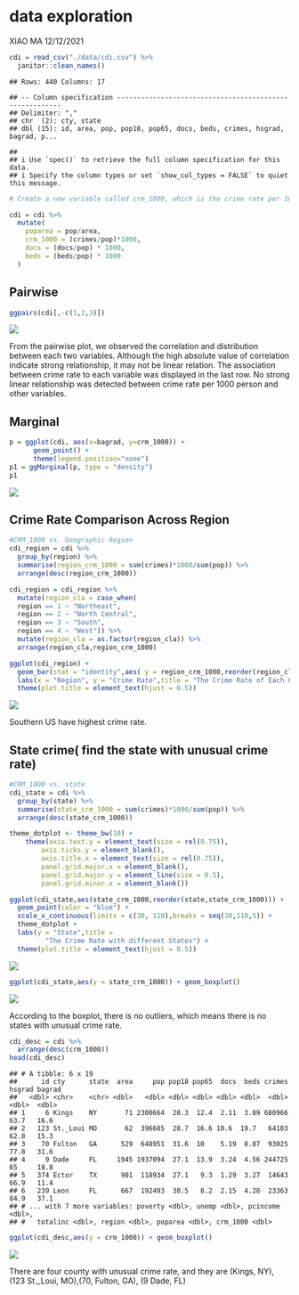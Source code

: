 data exploration
================
XIAO MA
12/12/2021

``` r
cdi = read_csv("./data/cdi.csv") %>%
  janitor::clean_names() 
```

    ## Rows: 440 Columns: 17

    ## -- Column specification --------------------------------------------------------
    ## Delimiter: ","
    ## chr  (2): cty, state
    ## dbl (15): id, area, pop, pop18, pop65, docs, beds, crimes, hsgrad, bagrad, p...

    ## 
    ## i Use `spec()` to retrieve the full column specification for this data.
    ## i Specify the column types or set `show_col_types = FALSE` to quiet this message.

``` r
# Create a new variable called crm_1000, which is the crime rate per 1000 population in each county in year 1990, and another variable poparea which is the population density per square mile. Also change the number of doctors and beds into doctors and beds per 1000 population.

cdi = cdi %>% 
  mutate(
    poparea = pop/area,
    crm_1000 = (crimes/pop)*1000,
    docs = (docs/pop) * 1000,
    beds = (beds/pop) * 1000
  )
```

## Pairwise

``` r
ggpairs(cdi[,-c(1,2,3)])
```

![](data-exploration_files/figure-gfm/unnamed-chunk-2-1.png)<!-- -->

From the pairwise plot, we observed the correlation and distribution
between each two variables. Although the high absolute value of
correlation indicate strong relationship, it may not be linear relation.
The association between crime rate to each variable was displayed in the
last row. No strong linear relationship was detected between crime rate
per 1000 person and other variables.

## Marginal

``` r
p = ggplot(cdi, aes(x=bagrad, y=crm_1000)) +
      geom_point() +
      theme(legend.position="none")
p1 = ggMarginal(p, type = "density")
p1
```

![](data-exploration_files/figure-gfm/unnamed-chunk-3-1.png)<!-- -->

## Crime Rate Comparison Across Region

``` r
#CRM_1000 vs. Geographic Region
cdi_region = cdi %>%
  group_by(region) %>%
  summarise(region_crm_1000 = sum(crimes)*1000/sum(pop)) %>%
  arrange(desc(region_crm_1000))

cdi_region = cdi_region %>%
  mutate(region_cla = case_when(
  region == 1 ~ "Northeast",
  region == 2 ~ "North Central",
  region == 3 ~ "South",
  region == 4 ~ "West")) %>% 
  mutate(region_cla = as.factor(region_cla)) %>% 
  arrange(region_cla,region_crm_1000)

ggplot(cdi_region) + 
  geom_bar(stat = "identity",aes( y = region_crm_1000,reorder(region_cla,+region_crm_1000)),fill = "darkblue",width = 0.3) +
  labs(x = "Region", y = "Crime Rate",title = "The Crime Rate of Each Geographic Region") +
  theme(plot.title = element_text(hjust = 0.5))
```

![](data-exploration_files/figure-gfm/unnamed-chunk-4-1.png)<!-- -->

Southern US have highest crime rate.

## State crime( find the state with unusual crime rate)

``` r
#CRM_1000 vs. state
cdi_state = cdi %>%
  group_by(state) %>%
  summarise(state_crm_1000 = sum(crimes)*1000/sum(pop)) %>%
  arrange(desc(state_crm_1000))

theme_dotplot <- theme_bw(10) +
    theme(axis.text.y = element_text(size = rel(0.75)),
        axis.ticks.y = element_blank(),
        axis.title.x = element_text(size = rel(0.75)),
        panel.grid.major.x = element_blank(),
        panel.grid.major.y = element_line(size = 0.5),
        panel.grid.minor.x = element_blank())

ggplot(cdi_state,aes(state_crm_1000,reorder(state,state_crm_1000))) +
  geom_point(color = "blue") +
  scale_x_continuous(limits = c(30, 110),breaks = seq(30,110,5)) + 
  theme_dotplot +
  labs(y = "State",title = 
         "The Crime Rate with different States") +
  theme(plot.title = element_text(hjust = 0.5))
```

![](data-exploration_files/figure-gfm/unnamed-chunk-5-1.png)<!-- -->

``` r
ggplot(cdi_state,aes(y = state_crm_1000)) + geom_boxplot()
```

![](data-exploration_files/figure-gfm/unnamed-chunk-5-2.png)<!-- -->

According to the boxplot, there is no outliers, which means there is no
states with unusual crime rate.

``` r
cdi_desc = cdi %>%
  arrange(desc(crm_1000))
head(cdi_desc)
```

    ## # A tibble: 6 x 19
    ##      id cty      state  area     pop pop18 pop65  docs  beds crimes hsgrad bagrad
    ##   <dbl> <chr>    <chr> <dbl>   <dbl> <dbl> <dbl> <dbl> <dbl>  <dbl>  <dbl>  <dbl>
    ## 1     6 Kings    NY       71 2300664  28.3  12.4  2.11  3.89 680966   63.7   16.6
    ## 2   123 St._Loui MO       62  396685  28.7  16.6 10.6  19.7   64103   62.8   15.3
    ## 3    70 Fulton   GA      529  648951  31.6  10    5.19  8.87  93025   77.8   31.6
    ## 4     9 Dade     FL     1945 1937094  27.1  13.9  3.24  4.56 244725   65     18.8
    ## 5   374 Ector    TX      901  118934  27.1   9.3  1.29  3.27  14643   66.9   11.4
    ## 6   239 Leon     FL      667  192493  38.5   8.2  2.15  4.28  23363   84.9   37.1
    ## # ... with 7 more variables: poverty <dbl>, unemp <dbl>, pcincome <dbl>,
    ## #   totalinc <dbl>, region <dbl>, poparea <dbl>, crm_1000 <dbl>

``` r
ggplot(cdi_desc,aes(y = crm_1000)) + geom_boxplot()
```

![](data-exploration_files/figure-gfm/unnamed-chunk-6-1.png)<!-- -->

There are four county with unusual crime rate, and they are (Kings, NY),
(123 St.\_Loui, MO),(70, Fulton, GA), (9 Dade, FL)
